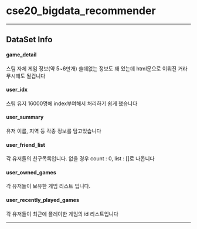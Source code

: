 # cse20_bigdata_recommender

---

## DataSet Info

#### game_detail

스팀 자체 게임 정보(약 5~6만개) 쓸데없는 정보도 꽤 있는데 html문으로 이뤄진 거라 무시해도 될겁니다

#### user_idx

스팀 유저 16000명에 index부여해서 처리하기 쉽게 했습니다

#### user_summary

유저 이름, 지역 등 각종 정보를 담고있습니다 

#### user_friend_list

각 유저들의 친구목록입니다. 없을 경우 count : 0, list : []로 나옵니다

#### user_owned_games

각 유저들이 보유한 게임 리스트 입니다.

#### user_recently_played_games

각 유저들이 최근에 플레이한 게임의 id 리스트입니다


---
